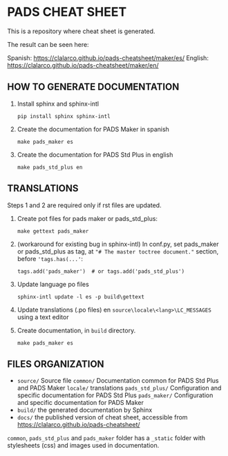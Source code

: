 PADS CHEAT SHEET
================

This is a repository where cheat sheet is generated.

The result can be seen here:

Spanish: https://clalarco.github.io/pads-cheatsheet/maker/es/
English: https://clalarco.github.io/pads-cheatsheet/maker/en/


HOW TO GENERATE DOCUMENTATION
-----------------------------

1. Install sphinx and sphinx-intl

    ```pip install sphinx sphinx-intl```


2. Create the documentation for PADS Maker in spanish

    ```make pads_maker es```

2. Create the documentation for PADS Std Plus in english

    ```make pads_std_plus en```


TRANSLATIONS
------------

Steps 1 and 2 are required only if rst files are updated.

1. Create pot files for pads maker or pads_std_plus:

   ```make gettext pads_maker```


2. (workaround for existing bug in sphinx-intl)
    In conf.py, set pads_maker or pads_std_plus as tag, at
    ```"# The master toctree document."``` section, before ```'tags.has(...'```:

    ```tags.add('pads_maker')  # or tags.add('pads_std_plus')```

2. Update language po files

    ```sphinx-intl update -l es -p build\gettext```


3. Update translations (.po files) en ```source\locale\<lang>\LC_MESSAGES```
    using a text editor


4. Create documentation, in ```build``` directory.

    ```make pads_maker es```


FILES ORGANIZATION
------------------
- ```source/``` Source file
    ```common/``` Documentation common for PADS Std Plus and PADS Maker
    ```locale/``` translations
    ```pads_std_plus/``` Configuration and specific documentation for PADS Std Plus
    ```pads_maker/``` Configuration and specific documentation for PADS Maker
- ```build/``` the generated documentation by Sphinx
- ```docs/``` the published version of cheat sheet, accessible from https://clalarco.github.io/pads-cheatsheet/

```common```, ```pads_std_plus``` and ```pads_maker``` folder has a ```_static``` folder with
stylesheets (css) and images used in documentation.
